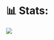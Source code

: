 # 📊 Stats:
<img src="https://github-readme-stats-wheat-two-53.vercel.app/api?username=fialh0&theme=dracula&include_all_commits=false&count_private=false" />
